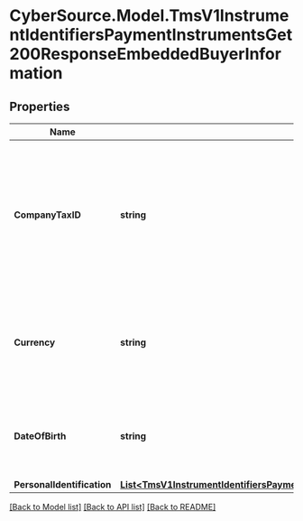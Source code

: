 # CyberSource.Model.TmsV1InstrumentIdentifiersPaymentInstrumentsGet200ResponseEmbeddedBuyerInformation
## Properties

Name | Type | Description | Notes
------------ | ------------- | ------------- | -------------
**CompanyTaxID** | **string** | Tax identifier for the customer’s company.  **Important**: Contact your TeleCheck representative to find out whether this field is required or optional.  | [optional] 
**Currency** | **string** | Currency used by the customer. Accepts input in the ISO 4217 standard, stores as ISO 4217 Alpha. | [optional] 
**DateOfBirth** | **string** | Date of birth of the customer.  Format: &#x60;YYYY-MM-DD&#x60; or &#x60;YYYYMMDD&#x60;  | [optional] 
**PersonalIdentification** | [**List&lt;TmsV1InstrumentIdentifiersPaymentInstrumentsGet200ResponseEmbeddedBuyerInformationPersonalIdentification&gt;**](TmsV1InstrumentIdentifiersPaymentInstrumentsGet200ResponseEmbeddedBuyerInformationPersonalIdentification.md) |  | [optional] 

[[Back to Model list]](../README.md#documentation-for-models) [[Back to API list]](../README.md#documentation-for-api-endpoints) [[Back to README]](../README.md)

